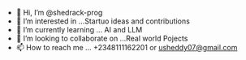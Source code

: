 - 👋 Hi, I’m @shedrack-prog
- 👀 I’m interested in ...Startuo ideas and contributions 
- 🌱 I’m currently learning ... AI and LLM
- 💞️ I’m looking to collaborate on ...Real world Pojects
- 📫 How to reach me ... +2348111162201  or usheddy07@gmail.com
<!---
shedrack-prog/shedrack-prog is a ✨ special ✨ repository because its `README.md` (this file) appears on your GitHub profile.
You can click the Preview link to take a look at your changes.
--->
